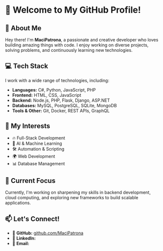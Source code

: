 # 👋 Welcome to My GitHub Profile!

## 🚀 About Me
Hey there! I'm **MaciPatrona**, a passionate and creative developer who loves building amazing things with code. I enjoy working on diverse projects, solving problems, and continuously learning new technologies.

## 💻 Tech Stack
I work with a wide range of technologies, including:
- **Languages:** C#, Python, JavaScript, PHP
- **Frontend:** HTML, CSS, JavaScript
- **Backend:** Node.js, PHP, Flask, Django, ASP.NET
- **Databases:** MySQL, PostgreSQL, SQLite, MongoDB
- **Tools & Other:** Git, Docker, REST APIs, GraphQL

## 📌 My Interests
- 🔥 Full-Stack Development
- 🤖 AI & Machine Learning
- 🛠️ Automation & Scripting
- 🌍 Web Development
- 📊 Database Management

## 🎯 Current Focus
Currently, I'm working on sharpening my skills in backend development, cloud computing, and exploring new frameworks to build scalable applications.

## 📫 Let's Connect!
- 🔗 **GitHub:** [github.com/MaciPatrona](https://github.com/MaciPatrona)
- 💼 **LinkedIn:** 
- 📧 **Email:** 

